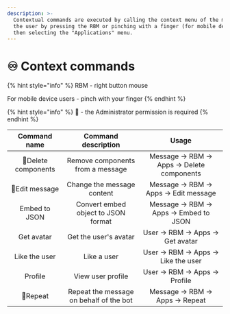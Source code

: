 ```yaml
---
description: >-
  Contextual commands are executed by calling the context menu of the message or
  the user by pressing the RBM or pinching with a finger (for mobile devices),
  then selecting the "Applications" menu.
---
```


# ♾️ Context commands

{% hint style="info" %}
RBM - right button mouse

For mobile device users - pinch with your finger
{% endhint %}

{% hint style="info" %}
:hammer: - the Administrator permission is required
{% endhint %}

|        Command name       |           Command description           |                    Usage                    |
| :-----------------------: | :-------------------------------------: | :-----------------------------------------: |
| :hammer:Delete components |     Remove components from a message    | Message -> RBM -> Apps -> Delete components |
|    :hammer:Edit message   |        Change the message content       |   Message -> RBM -> Apps -> Edit message    |
|       Embed to JSON       |   Convert embed object to JSON format   |   Message -> RBM -> Apps -> Embed to JSON   |
|         Get avatar        |          Get the user's avatar          |      User -> RBM -> Apps -> Get avatar      |
|       Like the user       |               Like a user               |     User -> RBM -> Apps -> Like the user    |
|          Profile          |            View user profile            |        User -> RBM -> Apps -> Profile       |
|       :hammer:Repeat      | Repeat the message on behalf of the bot |       Message -> RBM -> Apps -> Repeat      |

